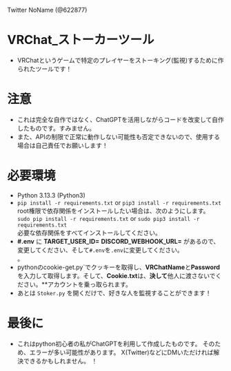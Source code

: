 Twitter NoName (@622877)


# VRChat_ストーカーツール
- VRChatというゲームで特定のプレイヤーをストーキング(監視)するために作られたツールです！

# 注意
- これは完全な自作ではなく、ChatGPTを活用しながらコードを改変して自作したものです。すみません。 
- また、APIの制限で正常に動作しない可能性も否定できないので、使用する場合は自己責任でお願いします！

# 必要環境
- Python 3.13.3 (Python3)<br/>
- `pip install -r requirements.txt` or `pip3 install -r requirements.txt`<br/> root権限で依存関係をインストールしたい場合は、次のようにします。<br/>
 `sudo pip install -r requirements.txt` or `sudo pip3 install -r requirements.txt`<br/> 必要な依存関係をすべてインストールしてください。<br/>
- **#.env** に **TARGET_USER_ID=** **DISCORD_WEBHOOK_URL=** があるので、変更してください、そして`#.env`を`.env`に変更してください。<br/>。
- pythonのcookie-get.py`でクッキーを取得し、**VRChatName**と**Password**を入力して取得します。そして、**Cookie.txt**は、**決して**他人に渡さないでください。**アカウントを乗っ取られます。
- あとは `Stoker.py` を開くだけで、好きな人を監視することができます！

# 最後に
- これはpython初心者の私がChatGPTを利用して作成したものです。
そのため、エラーが多い可能性があります。
X(Twitter)などにDMいただければ解決できるかもしれません。
！

